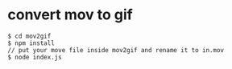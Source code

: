 # convert mov to gif

    $ cd mov2gif
    $ npm install
    // put your move file inside mov2gif and rename it to in.mov
    $ node index.js
